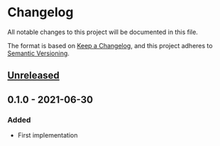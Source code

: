 # Changelog
All notable changes to this project will be documented in this file.

The format is based on [Keep a Changelog](https://keepachangelog.com/en/1.0.0/),
and this project adheres to [Semantic Versioning](https://semver.org/spec/v2.0.0.html).

## [Unreleased]

## 0.1.0 - 2021-06-30
### Added
- First implementation

[Unreleased]: https://github.com/brunorodmoreira/prettier-config/compare/v0.1.0...HEAD
